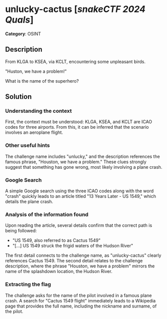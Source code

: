 # unlucky-cactus [_snakeCTF 2024 Quals_]

**Category**: OSINT

## Description

From KLGA to KSEA, via KCLT, encountering some unpleasant birds.

"Huston, we have a problem!"

What is the name of the superhero?

## Solution

### Understanding the context

First, the context must be understood: KLGA, KSEA, and KCLT are ICAO codes for three airports. From this, it can be inferred that the scenario involves an aeroplane flight.

### Other useful hints

The challenge name includes "unlucky," and the description references the famous phrase, "Houston, we have a problem." These clues strongly suggest that something has gone wrong, most likely involving a plane crash.

### Google Search

A simple Google search using the three ICAO codes along with the word "crash" quickly leads to an article titled "13 Years Later - US 1549," which details the plane crash.

### Analysis of the information found

Upon reading the article, several details confirm that the correct path is being followed:

- "US 1549, also referred to as Cactus 1549"
- "[...] US 1549 struck the frigid waters of the Hudson River"

The first detail connects to the challenge name, as "unlucky-cactus" clearly references Cactus 1549. The second detail relates to the challenge description, where the phrase "Houston, we have a problem" mirrors the name of the splashdown location, the Hudson River.

### Extracting the flag

The challenge asks for the name of the pilot involved in a famous plane crash. A search for "Cactus 1549 flight" immediately leads to a Wikipedia page that provides the full name, including the nickname and surname, of the pilot.
